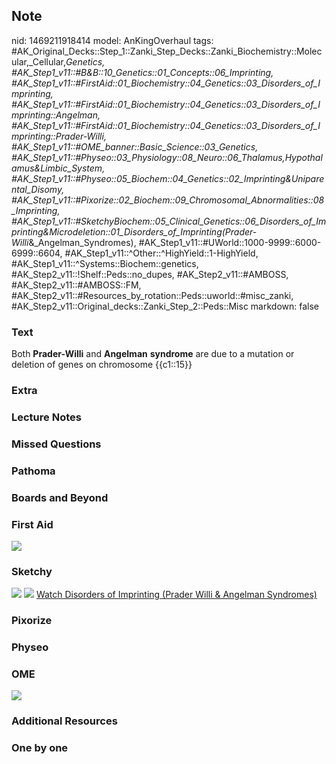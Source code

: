 ## Note
nid: 1469211918414
model: AnKingOverhaul
tags: #AK_Original_Decks::Step_1::Zanki_Step_Decks::Zanki_Biochemistry::Molecular,_Cellular,_Genetics, #AK_Step1_v11::#B&B::10_Genetics::01_Concepts::06_Imprinting, #AK_Step1_v11::#FirstAid::01_Biochemistry::04_Genetics::03_Disorders_of_Imprinting, #AK_Step1_v11::#FirstAid::01_Biochemistry::04_Genetics::03_Disorders_of_Imprinting::Angelman, #AK_Step1_v11::#FirstAid::01_Biochemistry::04_Genetics::03_Disorders_of_Imprinting::Prader-Willi, #AK_Step1_v11::#OME_banner::Basic_Science::03_Genetics, #AK_Step1_v11::#Physeo::03_Physiology::08_Neuro::06_Thalamus,_Hypothalamus_&_Limbic_System, #AK_Step1_v11::#Physeo::05_Biochem::04_Genetics::02_Imprinting_&_Uniparental_Disomy, #AK_Step1_v11::#Pixorize::02_Biochem::09_Chromosomal_Abnormalities::08_Imprinting, #AK_Step1_v11::#SketchyBiochem::05_Clinical_Genetics::06_Disorders_of_Imprinting_&_Microdeletion::01_Disorders_of_Imprinting_(Prader-Willi_&_Angelman_Syndromes), #AK_Step1_v11::#UWorld::1000-9999::6000-6999::6604, #AK_Step1_v11::^Other::^HighYield::1-HighYield, #AK_Step1_v11::^Systems::Biochem::genetics, #AK_Step2_v11::!Shelf::Peds::no_dupes, #AK_Step2_v11::#AMBOSS, #AK_Step2_v11::#AMBOSS::FM, #AK_Step2_v11::#Resources_by_rotation::Peds::uworld::#misc_zanki, #AK_Step2_v11::Original_decks::Zanki_Step_2::Peds::Misc
markdown: false

### Text
<div>
  <div>
    <div>
      Both <b>Prader-Willi</b> and <b>Angelman</b> <b>syndrome</b>
      are due to a mutation or deletion of genes on chromosome
      {{c1::15}}
    </div>
  </div>
</div>

### Extra


### Lecture Notes


### Missed Questions


### Pathoma


### Boards and Beyond


### First Aid
<img src="tmpgL_Nug.png">

### Sketchy
<img src=
"Disorders%20of%20Imprinting%20(Prader-Willi%20&%20Angelman%20Syndromes).png">
<img src="Screen%20Shot%202022-01-30%20at%2010.08.55%20AM.png">
<a href=
"https://dashboard.sketchy.com/study/medical/courses/medical-biochemistry/units/medical-biochemistry-clinical-genetics/videos/medical-biochemistry-clinical-genetics-disorders-of-imprinting-and-microdeletion-disorders-of-imprinting-prader-willi-and-angelman-syndromes?utm_source=anki&utm_medium=partnership&utm_campaign=february_update&utm_content=medical">
Watch Disorders of Imprinting (Prader Willi & Angelman
Syndromes)</a>

### Pixorize


### Physeo


### OME
<div class="ome-widget">
  <a href="https://onlinemeded.org/spa/genetics?ref=anki"><img src=
  "_OME_AnkiFlashcards_Topic_2.png"></a>
</div>

### Additional Resources


### One by one

